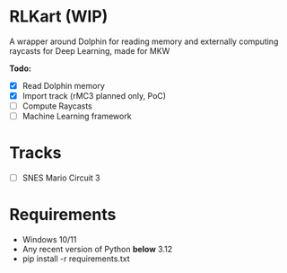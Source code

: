 # RLKart (WIP)
 A wrapper around Dolphin for reading memory and externally computing raycasts for Deep Learning, made for MKW

**Todo:**
 - [x] Read Dolphin memory
 - [x] Import track (rMC3 planned only, PoC)
 - [ ] Compute Raycasts
 - [ ] Machine Learning framework
 
 # Tracks
 - [ ] SNES Mario Circuit 3

# Requirements
- Windows 10/11
- Any recent version of Python **below** 3.12
- pip install -r requirements.txt
